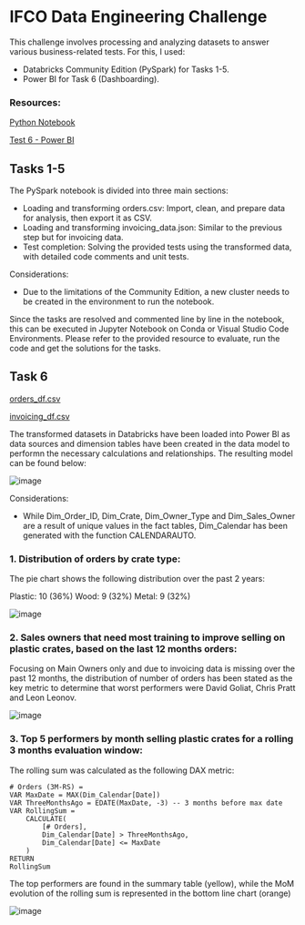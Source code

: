 # IFCO Data Engineering Challenge

This challenge involves processing and analyzing datasets to answer various business-related tests. For this, I used:

- Databricks Community Edition (PySpark) for Tasks 1-5.
- Power BI for Task 6 (Dashboarding).

### Resources:

[Python Notebook](https://github.com/JoMaseria1/IFCO-Data-Engineering-Challenge/blob/7313581ebc81d5cf9d1f53e8fab81cfdf70d1277/Python%20Notebook.ipynb)

[Test 6 - Power BI](https://github.com/JoMaseria1/IFCO-Data-Engineering-Challenge/blob/2a6f78bbd554e7d9d3305f313c5e74e10d76a5b2/Test%206%20-%20Power%20BI.pbix)

## Tasks 1-5

The PySpark notebook is divided into three main sections:

- Loading and transforming orders.csv: Import, clean, and prepare data for analysis, then export it as CSV.
- Loading and transforming invoicing_data.json: Similar to the previous step but for invoicing data.
- Test completion: Solving the provided tests using the transformed data, with detailed code comments and unit tests.

Considerations:

- Due to the limitations of the Community Edition, a new cluster needs to be created in the environment to run the notebook.

Since the tasks are resolved and commented line by line in the notebook, this can be executed in Jupyter Notebook on Conda or Visual Studio Code Environments. Please refer to the provided resource to evaluate, run the code and get the solutions for the tasks.

## Task 6

[orders_df.csv](https://github.com/JoMaseria1/IFCO-Data-Engineering-Challenge/blob/eb3749b735948f360df7ae7f028c059e7a523083/orders_df.csv)

[invoicing_df.csv](https://github.com/JoMaseria1/IFCO-Data-Engineering-Challenge/blob/eb3749b735948f360df7ae7f028c059e7a523083/invoicing_df.csv)

The transformed datasets in Databricks have been loaded into Power BI as data sources and dimension tables have been created in the data model to performn the necessary calculations and relationships. The resulting model can be found below:

![image](https://github.com/user-attachments/assets/862d3de8-28e4-4d53-a65e-73366ec84252)

Considerations:

- While Dim_Order_ID, Dim_Crate, Dim_Owner_Type and Dim_Sales_Owner are a result of unique values in the fact tables, Dim_Calendar has been generated with the function CALENDARAUTO.

### 1. Distribution of orders by crate type: 

The pie chart shows the following distribution over the past 2 years:

Plastic: 10 (36%)
Wood: 9 (32%)
Metal: 9 (32%)

![image](https://github.com/user-attachments/assets/24b33173-43d0-4a9d-b406-7df9c98f94b8)

### 2. Sales owners that need most training to improve selling on plastic crates, based on the last 12 months orders:

Focusing on Main Owners only and due to invoicing data is missing over the past 12 months, the distribution of number of orders has been stated as the key metric to determine that worst performers were David Goliat, Chris Pratt and Leon Leonov.

![image](https://github.com/user-attachments/assets/2c8ce6df-fa7a-44f3-b7f6-be97b93f23e2)

### 3. Top 5 performers by month selling plastic crates for a rolling 3 months evaluation window:

The rolling sum was calculated as the following DAX metric:

```
# Orders (3M-RS) = 
VAR MaxDate = MAX(Dim_Calendar[Date]) 
VAR ThreeMonthsAgo = EDATE(MaxDate, -3) -- 3 months before max date
VAR RollingSum = 
    CALCULATE(
        [# Orders],
        Dim_Calendar[Date] > ThreeMonthsAgo,
        Dim_Calendar[Date] <= MaxDate
    )
RETURN 
RollingSum
```

The top performers are found in the summary table (yellow), while the MoM evolution of the rolling sum is represented in the bottom line chart (orange)

![image](https://github.com/user-attachments/assets/faad31dd-3f91-4957-9977-6c110c7bf30e)








